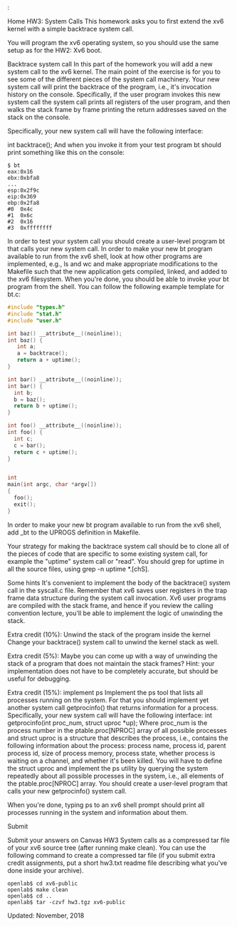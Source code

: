 :


Home 
HW3: System Calls
This homework asks you to first extend the xv6 kernel with a simple backtrace system call.

You will program the xv6 operating system, so you should use the same setup as for the HW2: Xv6 boot.

Backtrace system call
In this part of the homework you will add a new system call to the xv6 kernel. The main point of the exercise is for you to see some of the different pieces of the system call machinery.
Your new system call will print the backtrace of the program, i.e., it's invocation history on the console. Specifically, if the user program invokes this new system call the system call prints all registers of the user program, and then walks the stack frame by frame printing the return addresses saved on the stack on the console.

Specifically, your new system call will have the following interface:

 int backtrace(); 
And when you invoke it from your test program bt should print something like this on the console:

```
$ bt
eax:0x16
ebx:0xbfa8
...
esp:0x2f9c
eip:0x369
ebp:0x2fa8
#0  0x4c
#1  0x6c
#2  0x16
#3  0xffffffff
```

In order to test your system call you should create a user-level program bt that calls your new system call. In order to make your new bt program available to run from the xv6 shell, look at how other programs are implemented, e.g., ls and wc and make appropriate modifications to the Makefile such that the new application gets compiled, linked, and added to the xv6 filesystem.
When you're done, you should be able to invoke your bt program from the shell. You can follow the following example template for bt.c:

```c
#include "types.h"
#include "stat.h"
#include "user.h"

int baz() __attribute__((noinline)); 
int baz() {
   int a; 
   a = backtrace();
   return a + uptime();  
}

int bar() __attribute__((noinline)); 
int bar() {
  int b; 
  b = baz(); 
  return b + uptime();
}

int foo() __attribute__((noinline)); 
int foo() {
  int c; 
  c = bar();
  return c + uptime();
}


int
main(int argc, char *argv[])
{
  foo();
  exit();
}
```

In order to make your new bt program available to run from the xv6 shell, add _bt to the UPROGS definition in Makefile.

Your strategy for making the backtrace system call should be to clone all of the pieces of code that are specific to some existing system call, for example the "uptime" system call or "read". You should grep for uptime in all the source files, using grep -n uptime *.[chS].

Some hints
It's convenient to implement the body of the backtrace() system call in the syscall.c file. Remember that xv6 saves user registers in the trap frame data structure during the system call invocation. Xv6 user programs are compiled with the stack frame, and hence if you review the calling convention lecture, you'll be able to implement the logic of unwinding the stack.

Extra credit (10%): Unwind the stack of the program inside the kernel
Change your backtrace() system call to unwind the kernel stack as well.

Extra credit (5%): Maybe you can come up with a way of unwinding the stack of a program that does not maintain the stack frames?
Hint: your implementation does not have to be completely accurate, but should be useful for debugging.

Extra credit (15%): implement ps
Implement the ps tool that lists all processes running on the system. For that you should implement yet another system call getprocinfo() that returns information for a process. Specifically, your new system call will have the following interface:
 int getprocinfo(int proc_num, struct uproc *up); 
Where proc_num is the process number in the ptable.proc[NPROC] array of all possible processes and struct uproc is a structure that describes the process, i.e., contains the following information about the process: process name, process id, parent process id, size of process memory, process state, whether process is waiting on a channel, and whether it's been killed.
You will have to define the struct uproc and implement the ps utility by querying the system repeatedly about all possible processes in the system, i.e., all elements of the ptable.proc[NPROC] array. You should create a user-level program that calls your new getprocinfo() system call.

When you're done, typing ps to an xv6 shell prompt should print all processes running in the system and information about them.

Submit

Submit your answers on Canvas HW3 System calls as a compressed tar file of your xv6 source tree (after running make clean). You can use the following command to create a compressed tar file (if you submit extra credit assignments, put a short hw3.txt readme file describing what you've done inside your archive).

```
openlab$ cd xv6-public
openlab$ make clean
openlab$ cd ..
openlab$ tar -czvf hw3.tgz xv6-public
```

Updated: November, 2018
